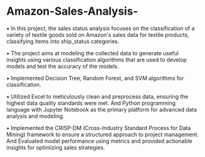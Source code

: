 # Amazon-Sales-Analysis-

▪ In this project, the sales status analysis focuses on the classification of a variety of textile goods sold on Amazon's 
  sales data for textile products, classifying items into ship_status categories.

▪ The project aims at modeling the collected data to generate useful insights using various classification algorithms that are 
  used to develop models and test the accuracy of the models.

▪ Implemented Decision Tree, Random Forest, and SVM algorithms for classification.

▪ Utilized Excel to meticulously clean and preprocess data, ensuring the highest data quality standards were met. And Python 
  programming language with Jupyter Notebook as the primary platform for advanced data analysis and modeling.

▪ Implemented the CRISP-DM (Cross-Industry Standard Process for Data Mining) framework to ensure a structured approach to 
  project management. And Evaluated model performance using metrics and provided actionable insights for optimizing sales strategies.
